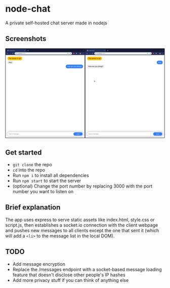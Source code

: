 # node-chat
A private self-hosted chat server made in nodejs

## Screenshots
![Screenshot of two users chatting with each other](./screenshots/sc0.png)

## Get started
- `git clone` the repo
- `cd` into the repo
- Run `npm i` to install all dependencies
- Run `npm start` to start the server
- (optional) Change the port number by replacing 3000 with the port number you want to listen on

## Brief explanation
The app uses express to serve static assets like index.html, style.css or script.js, then establishes a socket.io connection with the client webpage and pushes new messages to all clients except the one that sent it (which will add a `<li>` to the message list in the local DOM).

## TODO
- Add message encryption
- Replace the /messages endpoint with a socket-based message loading feature that doesn't disclose other people's IP hashes
- Add more privacy stuff if you can think of anything else
